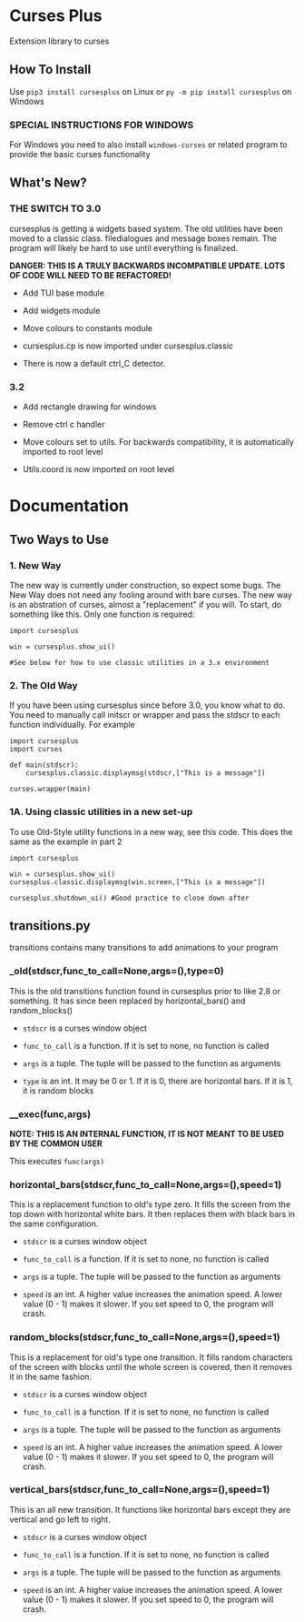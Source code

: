 # Curses Plus
Extension library to curses

## How To Install
Use ```pip3 install cursesplus```
on Linux or ```py -m pip install cursesplus```
on Windows

### SPECIAL INSTRUCTIONS FOR WINDOWS

For Windows you need to also install ```windows-curses``` or related program
to provide the basic curses functionality

## What's New?

### THE SWITCH TO 3.0

cursesplus is getting a widgets based system. The old utilities have been moved to a classic class. filedialogues and message boxes remain. The program will likely be hard to use until everything is finalized.

**DANGER: THIS IS A TRULY BACKWARDS INCOMPATIBLE UPDATE. LOTS OF CODE WILL NEED TO BE REFACTORED!**

- Add TUI base module

- Add widgets module

- Move colours to constants module

- cursesplus.cp is now imported under cursesplus.classic

- There is now a default ctrl_C detector. 

### 3.2

- Add rectangle drawing for windows

- Remove ctrl c handler

- Move colours set to utils. For backwards compatibility, it is automatically imported to root level

- Utils.coord is now imported on root level

# Documentation

## Two Ways to Use

### 1. New Way

The new way is currently under construction, so expect some bugs. The New Way does not need any fooling around with bare curses. The new way is an abstration of curses, almost a "replacement" if you will. To start, do something like this. Only one function is required:

```
import cursesplus

win = cursesplus.show_ui()

#See below for how to use classic utilities in a 3.x environment
```

### 2. The Old Way

If you have been using cursesplus since before 3.0, you know what to do. You need to manually call initscr or wrapper and pass the stdscr to each function individually. For example
```
import cursesplus
import curses

def main(stdscr):
    cursesplus.classic.displaymsg(stdscr,["This is a message"])

curses.wrapper(main)
```

### 1A. Using classic utilities in a new set-up

To use Old-Style utility functions in a new way, see this code. This does the same as the example in part 2
```
import cursesplus

win = cursesplus.show_ui()
cursesplus.classic.displaymsg(win.screen,["This is a message"])

cursesplus.shutdown_ui() #Good practice to close down after
```

## transitions.py

transitions contains many transitions to add animations to your program

### _old(stdscr,func_to_call=None,args=(),type=0)

This is the old transitions function found in cursesplus prior to like 2.8 or something. It has since been replaced by horizontal_bars() and random_blocks()

- `stdscr` is a curses window object

- `func_to_call` is a function. If it is set to none, no function is called

- `args` is a tuple. The tuple will be passed to the function as arguments

- `type` is an int. It may be 0 or 1. If it is 0, there are horizontal bars. If it is 1, it is random blocks

### __exec(func,args)

**NOTE: THIS IS AN INTERNAL FUNCTION, IT IS NOT MEANT TO BE USED BY THE COMMON USER**

This executes `func(args)`

### horizontal_bars(stdscr,func_to_call=None,args=(),speed=1)

This is a replacement function to old's type zero. It fills the screen from the top down with horizontal white bars. It then replaces them with black bars in the same configuration.

- `stdscr` is a curses window object

- `func_to_call` is a function. If it is set to none, no function is called

- `args` is a tuple. The tuple will be passed to the function as arguments

- `speed` is an int. A higher value increases the animation speed. A lower value (0 - 1) makes it slower. If you set speed to 0, the program will crash.

### random_blocks(stdscr,func_to_call=None,args=(),speed=1)

This is a replacement for old's type one transition. It fills random characters of the screen with blocks until the whole screen is covered, then it removes it in the same fashion.

- `stdscr` is a curses window object

- `func_to_call` is a function. If it is set to none, no function is called

- `args` is a tuple. The tuple will be passed to the function as arguments

- `speed` is an int. A higher value increases the animation speed. A lower value (0 - 1) makes it slower. If you set speed to 0, the program will crash.

### vertical_bars(stdscr,func_to_call=None,args=(),speed=1)

This is an all new transition. It functions like horizontal bars except they are vertical and go left to right.

- `stdscr` is a curses window object

- `func_to_call` is a function. If it is set to none, no function is called

- `args` is a tuple. The tuple will be passed to the function as arguments

- `speed` is an int. A higher value increases the animation speed. A lower value (0 - 1) makes it slower. If you set speed to 0, the program will crash.
